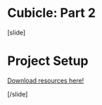 # Cubicle: Part 2

[slide]
# Project Setup
[Download resources here!](https://mega.nz/file/yZZxWCRZ#qtrqKxoR13XEWX4Cyttr-nUQVH13aviswK6QoTki4hA)


[/slide]

